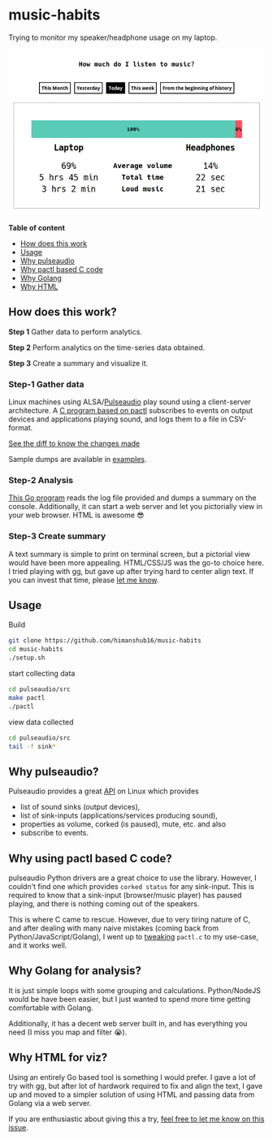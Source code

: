 # music-habits

Trying to monitor my speaker/headphone usage on my laptop.

![GIF](preview.gif)

**Table of content**
* [How does this work](#how-does-this-work)
* [Usage](#usage)
* [Why pulseaudio](#why-pulseaudio)
* [Why pactl based C code](#why-using-pactl-based-c-code)
* [Why Golang](#why-golang-for-analysis)
* [Why HTML](#why-html-for-viz)

## How does this work?
**Step 1** Gather data to perform analytics.

**Step 2** Perform analytics on the time-series data obtained.

**Step 3** Create a summary and visualize it.

### Step-1 Gather data
Linux machines using ALSA/[Pulseaudio](https://www.freedesktop.org/wiki/Software/PulseAudio/) play sound using a client-server architecture.
A [C program based on pactl](pactl.c) subscribes to events on output devices and applications playing sound, and logs them to a file in CSV-format.

[See the diff to know the changes made](https://github.com/himanshub16/music-habits/commit/598648e7ac7f047131a623b3b60231799b3adf85#diff-3e6480237f62687e7fb6155633276902)

Sample dumps are available in [examples](examples).

### Step-2 Analysis
  [This Go program](generate_report.go) reads the log file provided and dumps a summary on the console. Additionally, it can start a web server and let you pictorially view in your web browser. HTML is awesome :sunglasses:


### Step-3 Create summary
A text summary is simple to print on terminal screen, but a pictorial view would have been more appealing.
HTML/CSS/JS was the go-to choice here. I tried playing with [gg](https://github.com/fogleman/gg), but gave up after trying hard to center align text. If you can invest that time, please [let me know](https://github.com/himanshub16/music-habits/issues/1).

## Usage

Build
```bash
git clone https://github.com/himanshub16/music-habits
cd music-habits
./setup.sh
```

start collecting data
```bash
cd pulseaudio/src
make pactl
./pactl
```

view data collected
```bash
cd pulseaudio/src
tail -f sink*
```

## Why pulseaudio?
Pulseaudio provides a great [API](https://freedesktop.org/software/pulseaudio/doxygen/index.html) on Linux which provides
* list of sound sinks (output devices),
* list of sink-inputs (applications/services producing sound),
* properties as volume, corked (is paused), mute, etc. and also
* subscribe to events.

## Why using pactl based C code?
pulseaudio Python drivers are a great choice to use the library. However, I couldn't find one which provides `corked status` for any sink-input. This is required to know that a sink-input (browser/music player) has paused playing, and there is nothing coming out of the speakers.

This is where C came to rescue. However, due to very tiring nature of C, and after dealing with many naive mistakes (coming back from Python/JavaScript/Golang), I went up to [tweaking](https://github.com/himanshub16/music-habits/commit/598648e7ac7f047131a623b3b60231799b3adf85#diff-3e6480237f62687e7fb6155633276902) `pactl.c` to my use-case, and it works well.

## Why Golang for analysis?
It is just simple loops with some grouping and calculations. Python/NodeJS would be have been easier, but I just wanted to spend more time getting comfortable with Golang.

Additionally, it has a decent web server built in, and has everything you need (I miss you map and filter :sob:).

## Why HTML for viz?
Using an entirely Go based tool is something I would prefer. I gave a lot of try with [gg](https://github.com/fogleman/gg), but after lot of hardwork required to fix and align the text, I gave up and moved to a simpler solution of using HTML and passing data from Golang via a web server.

If you are enthusiastic about giving this a try, [feel free to let me know on this issue](https://github.com/himanshub16/music-habits/issues/1).
